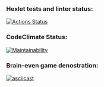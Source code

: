 ### Hexlet tests and linter status:
[![Actions Status](https://github.com/Unwaveable/backend-project-44/actions/workflows/hexlet-check.yml/badge.svg)](https://github.com/Unwaveable/backend-project-44/actions)

### CodeClimate Status:
[![Maintainability](https://api.codeclimate.com/v1/badges/2ea11143bcfb3966a035/maintainability)](https://codeclimate.com/github/Unwaveable/backend-project-44/maintainability)

### Brain-even game denostration:
[![asciicast](https://asciinema.org/a/699248.svg)](https://asciinema.org/a/699248)
